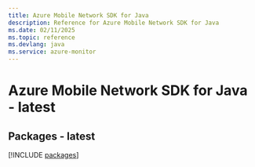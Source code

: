 ```yaml
---
title: Azure Mobile Network SDK for Java
description: Reference for Azure Mobile Network SDK for Java
ms.date: 02/11/2025
ms.topic: reference
ms.devlang: java
ms.service: azure-monitor
---
```

# Azure Mobile Network SDK for Java - latest
## Packages - latest
[!INCLUDE [packages](mobile-network-index.md)]